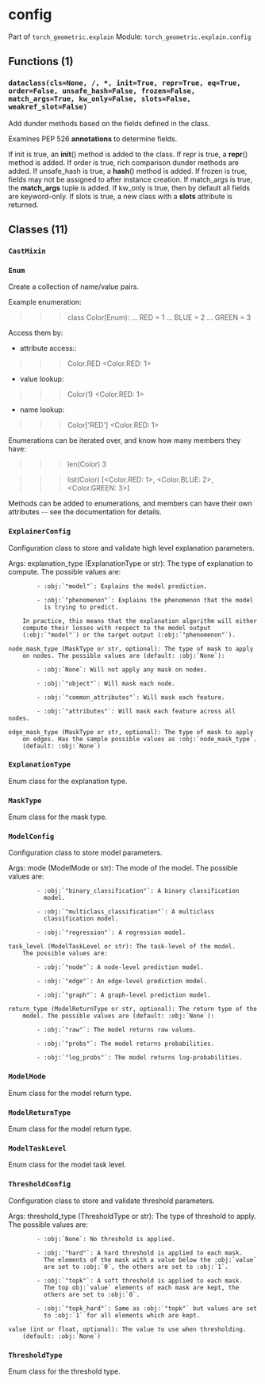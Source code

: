 # config

Part of `torch_geometric.explain`
Module: `torch_geometric.explain.config`

## Functions (1)

### `dataclass(cls=None, /, *, init=True, repr=True, eq=True, order=False, unsafe_hash=False, frozen=False, match_args=True, kw_only=False, slots=False, weakref_slot=False)`

Add dunder methods based on the fields defined in the class.

Examines PEP 526 __annotations__ to determine fields.

If init is true, an __init__() method is added to the class. If repr
is true, a __repr__() method is added. If order is true, rich
comparison dunder methods are added. If unsafe_hash is true, a
__hash__() method is added. If frozen is true, fields may not be
assigned to after instance creation. If match_args is true, the
__match_args__ tuple is added. If kw_only is true, then by default
all fields are keyword-only. If slots is true, a new class with a
__slots__ attribute is returned.

## Classes (11)

### `CastMixin`

### `Enum`

Create a collection of name/value pairs.

Example enumeration:

>>> class Color(Enum):
...     RED = 1
...     BLUE = 2
...     GREEN = 3

Access them by:

- attribute access::

>>> Color.RED
<Color.RED: 1>

- value lookup:

>>> Color(1)
<Color.RED: 1>

- name lookup:

>>> Color['RED']
<Color.RED: 1>

Enumerations can be iterated over, and know how many members they have:

>>> len(Color)
3

>>> list(Color)
[<Color.RED: 1>, <Color.BLUE: 2>, <Color.GREEN: 3>]

Methods can be added to enumerations, and members can have their own
attributes -- see the documentation for details.

### `ExplainerConfig`

Configuration class to store and validate high level explanation
parameters.

Args:
    explanation_type (ExplanationType or str): The type of explanation to
        compute. The possible values are:

            - :obj:`"model"`: Explains the model prediction.

            - :obj:`"phenomenon"`: Explains the phenomenon that the model
              is trying to predict.

        In practice, this means that the explanation algorithm will either
        compute their losses with respect to the model output
        (:obj:`"model"`) or the target output (:obj:`"phenomenon"`).

    node_mask_type (MaskType or str, optional): The type of mask to apply
        on nodes. The possible values are (default: :obj:`None`):

            - :obj:`None`: Will not apply any mask on nodes.

            - :obj:`"object"`: Will mask each node.

            - :obj:`"common_attributes"`: Will mask each feature.

            - :obj:`"attributes"`: Will mask each feature across all nodes.

    edge_mask_type (MaskType or str, optional): The type of mask to apply
        on edges. Has the sample possible values as :obj:`node_mask_type`.
        (default: :obj:`None`)

### `ExplanationType`

Enum class for the explanation type.

### `MaskType`

Enum class for the mask type.

### `ModelConfig`

Configuration class to store model parameters.

Args:
    mode (ModelMode or str): The mode of the model. The possible values
        are:

            - :obj:`"binary_classification"`: A binary classification
              model.

            - :obj:`"multiclass_classification"`: A multiclass
              classification model.

            - :obj:`"regression"`: A regression model.

    task_level (ModelTaskLevel or str): The task-level of the model.
        The possible values are:

            - :obj:`"node"`: A node-level prediction model.

            - :obj:`"edge"`: An edge-level prediction model.

            - :obj:`"graph"`: A graph-level prediction model.

    return_type (ModelReturnType or str, optional): The return type of the
        model. The possible values are (default: :obj:`None`):

            - :obj:`"raw"`: The model returns raw values.

            - :obj:`"probs"`: The model returns probabilities.

            - :obj:`"log_probs"`: The model returns log-probabilities.

### `ModelMode`

Enum class for the model return type.

### `ModelReturnType`

Enum class for the model return type.

### `ModelTaskLevel`

Enum class for the model task level.

### `ThresholdConfig`

Configuration class to store and validate threshold parameters.

Args:
    threshold_type (ThresholdType or str): The type of threshold to apply.
        The possible values are:

            - :obj:`None`: No threshold is applied.

            - :obj:`"hard"`: A hard threshold is applied to each mask.
              The elements of the mask with a value below the :obj:`value`
              are set to :obj:`0`, the others are set to :obj:`1`.

            - :obj:`"topk"`: A soft threshold is applied to each mask.
              The top obj:`value` elements of each mask are kept, the
              others are set to :obj:`0`.

            - :obj:`"topk_hard"`: Same as :obj:`"topk"` but values are set
              to :obj:`1` for all elements which are kept.

    value (int or float, optional): The value to use when thresholding.
        (default: :obj:`None`)

### `ThresholdType`

Enum class for the threshold type.
